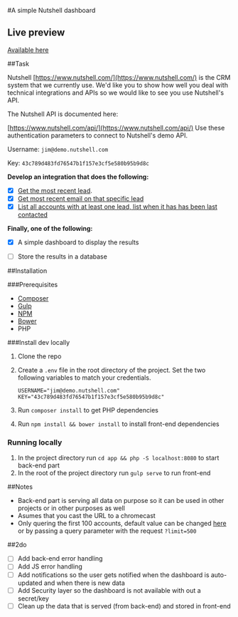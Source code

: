 #A simple Nutshell dashboard

## Live preview

[Available here](https://nutshell-dashboard.simondah.la/)

##Task

Nutshell [https://www.nutshell.com/](https://www.nutshell.com/) is the CRM system that we currently use. We'd like you to show how well you deal with technical integrations and APIs so we would like to see you use Nutshell's API.

The Nutshell API is documented here:

[https://www.nutshell.com/api/](https://www.nutshell.com/api/)
Use these authentication parameters to connect to Nutshell's demo API.

Username: `jim@demo.nutshell.com`

Key: `43c789d483fd76547b1f157e3cf5e580b95b9d8c`

**Develop an integration that does the following:** 

- [x] [Get the most recent lead](https://github.com/simondahla/nutshell-dashboard/blob/master/app/data.php#L54).
- [x] [Get most recent email on that specific lead](https://github.com/simondahla/nutshell-dashboard/blob/master/app/data.php#L54)
- [x] [List all accounts with at least one lead, list when it has has been last contacted](https://github.com/simondahla/nutshell-dashboard/blob/master/app/data.php#L69)

**Finally, one of the following:**

- [x] A simple dashboard to display the results

- [ ] Store the results in a database

##Installation

###Prerequisites
- [Composer](https://getcomposer.org/)
- [Gulp](http://gulpjs.com/)
- [NPM](https://www.npmjs.com/)
- [Bower](https://bower.io/)
- PHP

###Install dev locally
1. Clone the repo

2. Create a `.env` file in the root directory of the project. Set the two following variables to match your credentials.

   ```
   USERNAME="jim@demo.nutshell.com"
   KEY="43c789d483fd76547b1f157e3cf5e580b95b9d8c"
   ```

3. Run `composer install` to get PHP dependencies

4. Run `npm install && bower install` to install front-end dependencies


### Running locally

1. In the project directory run `cd app && php -S localhost:8080` to start back-end part
2. In the root of the project directory run `gulp serve` to run front-end

##Notes
- Back-end part is serving all data on purpose so it can be used in other projects or in other purposes as well
- Asumes that you cast the URL to a chromecast
- Only quering the first 100 accounts, default value can be changed [here](https://github.com/simondahla/nutshell-dashboard/blob/master/app/data.php#L14) or by passing a query parameter with the request `?limit=500`

##2do
- [ ] Add back-end error handling
- [ ] Add JS error handling
- [ ] Add notifications so the user gets notified when the dashboard is auto-updated and when there is new data
- [ ] Add Security layer so the dashboard is not available with out a secret/key
- [ ] Clean up the data that is served (from back-end) and stored in front-end
